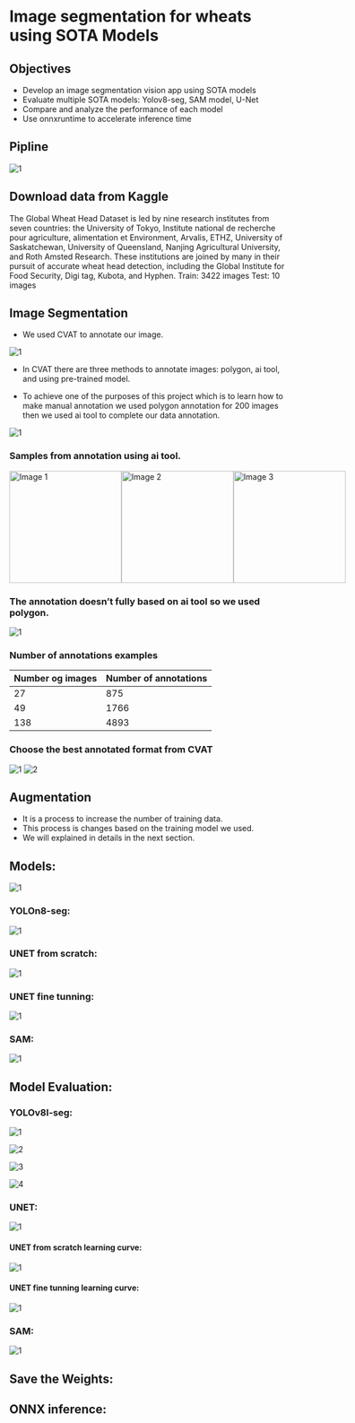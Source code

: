 # Image segmentation for wheats using SOTA Models

## Objectives
   - Develop an image segmentation vision app using SOTA models
   - Evaluate multiple SOTA models: Yolov8-seg, SAM model, U-Net
   - Compare and analyze the performance of each model
   - Use onnxruntime to accelerate inference time

## Pipline
![1](https://github.com/fatimaaldrweesh/Wheat-Segmentation/blob/main/Data/pipline.png)

## Download data from Kaggle
The Global Wheat Head Dataset is led by nine research institutes from seven countries: the University of Tokyo, Institute national de recherche pour agriculture, alimentation et Environment, Arvalis, ETHZ, University of Saskatchewan, University of Queensland, Nanjing Agricultural University, and Roth Amsted Research. These institutions are joined by many in their pursuit of accurate wheat head detection, including the Global Institute for Food Security, Digi tag, Kubota, and Hyphen.
Train: 3422 images 
Test: 10 images 

## Image Segmentation
- We used CVAT to annotate our image. 

![1](https://github.com/fatimaaldrweesh/Wheat-Segmentation/blob/main/Data/cvat.png)

- In CVAT there are three methods to annotate images: polygon, ai tool, and using pre-trained model.

- To achieve one of the purposes of this project which is to learn how to make manual annotation we used polygon annotation for 200 images then we used ai tool to complete our data annotation.

![1](https://github.com/fatimaaldrweesh/Wheat-Segmentation/blob/main/Data/ai%20tool.png)

### Samples from annotation using ai tool. 
<div style="display: flex; justify-content: space-between;">
    <img src="https://github.com/fatimaaldrweesh/Wheat-Segmentation/blob/main/Data/s1.png" alt="Image 1" width="200"/>
    <img src="https://github.com/fatimaaldrweesh/Wheat-Segmentation/blob/main/Data/s2.png" alt="Image 2" width="200"/>
    <img src="https://github.com/fatimaaldrweesh/Wheat-Segmentation/blob/main/Data/s3.png" alt="Image 3" width="200"/>
</div>

### The annotation doesn’t fully based on ai tool so we used polygon.
![1](https://github.com/fatimaaldrweesh/Wheat-Segmentation/blob/main/Data/prob.png)

### Number of annotations examples 
| Number og images   | Number of annotations |
| ------------------ | ----------------------|
| 27                 | 875                   |
|49                  | 1766                  |
| 138                | 4893                  |

### Choose the best annotated format from CVAT 
![1](https://github.com/fatimaaldrweesh/Wheat-Segmentation/blob/main/Data/JSON.png)
![2](https://github.com/fatimaaldrweesh/Wheat-Segmentation/blob/main/Data/MASK.png)

## Augmentation
- It is a process to increase the number of training data. 
- This process is changes based on the training model we used.
 - We will explained in details in the next section. 

## Models:
![1](https://github.com/fatimaaldrweesh/Wheat-Segmentation/blob/main/Data/models.png)

### YOLOn8-seg:
![1](https://github.com/fatimaaldrweesh/Wheat-Segmentation/blob/main/Data/yolo.png)

### UNET from scratch:
![1](https://github.com/fatimaaldrweesh/Wheat-Segmentation/blob/main/Data/unet%20scratch.png)

### UNET fine tunning:
![1](https://github.com/fatimaaldrweesh/Wheat-Segmentation/blob/main/Data/unet%20finetune.png)

### SAM:
![1](https://github.com/fatimaaldrweesh/Wheat-Segmentation/blob/main/Data/sam.png)

## Model Evaluation:
### YOLOv8l-seg:
![1](https://github.com/fatimaaldrweesh/Wheat-Segmentation/blob/main/Data/yolotable.png)

![2](https://github.com/fatimaaldrweesh/Wheat-Segmentation/blob/main/Data/yolo%20cm.png)

![3](https://github.com/fatimaaldrweesh/Wheat-Segmentation/blob/main/Data/yolo%20result.png)

![4](https://github.com/fatimaaldrweesh/Wheat-Segmentation/blob/main/Data/yolo%20result2.png)

### UNET: 
![1](https://github.com/fatimaaldrweesh/Wheat-Segmentation/blob/main/Data/unet%20table.png)

#### UNET from scratch learning curve:
![1](https://github.com/fatimaaldrweesh/Wheat-Segmentation/blob/main/Data/unet%20r%20scratch.jpg)

#### UNET fine tunning learning curve:
![1](https://github.com/fatimaaldrweesh/Wheat-Segmentation/blob/main/Data/unet%20r%20fine.png)

### SAM:
![1](https://github.com/fatimaaldrweesh/Wheat-Segmentation/blob/main/Data/sam%20result.png)

## Save the Weights:

## ONNX inference: 














